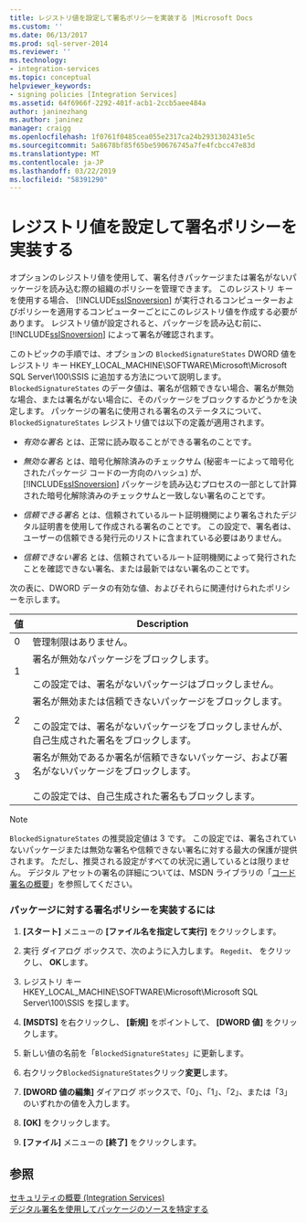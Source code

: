 ```yaml
---
title: レジストリ値を設定して署名ポリシーを実装する |Microsoft Docs
ms.custom: ''
ms.date: 06/13/2017
ms.prod: sql-server-2014
ms.reviewer: ''
ms.technology:
- integration-services
ms.topic: conceptual
helpviewer_keywords:
- signing policies [Integration Services]
ms.assetid: 64f6966f-2292-401f-acb1-2ccb5aee484a
author: janinezhang
ms.author: janinez
manager: craigg
ms.openlocfilehash: 1f0761f0485cea055e2317ca24b2931302431e5c
ms.sourcegitcommit: 5a8678bf85f65be590676745a7fe4fcbcc47e83d
ms.translationtype: MT
ms.contentlocale: ja-JP
ms.lasthandoff: 03/22/2019
ms.locfileid: "58391290"
---
```

# <a name="implement-a-signing-policy-by-setting-a-registry-value"></a>レジストリ値を設定して署名ポリシーを実装する
  オプションのレジストリ値を使用して、署名付きパッケージまたは署名がないパッケージを読み込む際の組織のポリシーを管理できます。 このレジストリ キーを使用する場合、 [!INCLUDE[ssISnoversion](../includes/ssisnoversion-md.md)] が実行されるコンピューターおよびポリシーを適用するコンピューターごとにこのレジストリ値を作成する必要があります。 レジストリ値が設定されると、パッケージを読み込む前に、 [!INCLUDE[ssISnoversion](../includes/ssisnoversion-md.md)] によって署名が確認されます。  
  
 このトピックの手順では、オプションの `BlockedSignatureStates` DWORD 値をレジストリ キー HKEY_LOCAL_MACHINE\SOFTWARE\Microsoft\Microsoft SQL Server\100\SSIS に追加する方法について説明します。 `BlockedSignatureStates` のデータ値は、署名が信頼できない場合、署名が無効な場合、または署名がない場合に、そのパッケージをブロックするかどうかを決定します。 パッケージの署名に使用される署名のステータスについて、`BlockedSignatureStates` レジストリ値では以下の定義が適用されます。  
  
-   *有効な署名* とは、正常に読み取ることができる署名のことです。  
  
-   *無効な署名* とは、暗号化解除済みのチェックサム (秘密キーによって暗号化されたパッケージ コードの一方向のハッシュ) が、 [!INCLUDE[ssISnoversion](../includes/ssisnoversion-md.md)] パッケージを読み込むプロセスの一部として計算された暗号化解除済みのチェックサムと一致しない署名のことです。  
  
-   *信頼できる署名* とは、信頼されているルート証明機関により署名されたデジタル証明書を使用して作成される署名のことです。 この設定で、署名者は、ユーザーの信頼できる発行元のリストに含まれている必要はありません。  
  
-   *信頼できない署名* とは、信頼されているルート証明機関によって発行されたことを確認できない署名、または最新ではない署名のことです。  
  
 次の表に、DWORD データの有効な値、およびそれらに関連付けられたポリシーを示します。  
  
|値|Description|  
|-----------|-----------------|  
|0|管理制限はありません。|  
|1|署名が無効なパッケージをブロックします。<br /><br /> この設定では、署名がないパッケージはブロックしません。|  
|2|署名が無効または信頼できないパッケージをブロックします。<br /><br /> この設定では、署名がないパッケージをブロックしませんが、自己生成された署名をブロックします。|  
|3|署名が無効であるか署名が信頼できないパッケージ、および署名がないパッケージをブロックします。<br /><br /> この設定では、自己生成された署名もブロックします。|  
  
> [!NOTE]  
>  `BlockedSignatureStates` の推奨設定値は 3 です。 この設定では、署名されていないパッケージまたは無効な署名や信頼できない署名に対する最大の保護が提供されます。 ただし、推奨される設定がすべての状況に適しているとは限りません。 デジタル アセットの署名の詳細については、MSDN ライブラリの「[コード署名の概要](https://go.microsoft.com/fwlink/?LinkId=51414)」を参照してください。  
  
### <a name="to-implement-a-signing-policy-for-packages"></a>パッケージに対する署名ポリシーを実装するには  
  
1.  **[スタート]** メニューの **[ファイル名を指定して実行]** をクリックします。  
  
2.  実行 ダイアログ ボックスで、次のように入力します。 `Regedit`、 をクリックし、 **OK**します。  
  
3.  レジストリ キー HKEY_LOCAL_MACHINE\SOFTWARE\Microsoft\Microsoft SQL Server\100\SSIS を探します。  
  
4.  **[MSDTS]** を右クリックし、 **[新規]** をポイントして、 **[DWORD 値]** をクリックします。  
  
5.  新しい値の名前を「`BlockedSignatureStates`」に更新します。  
  
6.  右クリック`BlockedSignatureStates`クリック**変更**します。  
  
7.  **[DWORD 値の編集]** ダイアログ ボックスで、「0」、「1」、「2」、または「3」のいずれかの値を入力します。  
  
8.  **[OK]** をクリックします。  
  
9. **[ファイル]** メニューの **[終了]** をクリックします。  
  
## <a name="see-also"></a>参照  
 [セキュリティの概要 (Integration Services)](security/security-overview-integration-services.md)   
 [デジタル署名を使用してパッケージのソースを特定する](security/identify-the-source-of-packages-with-digital-signatures.md)  
  
  
